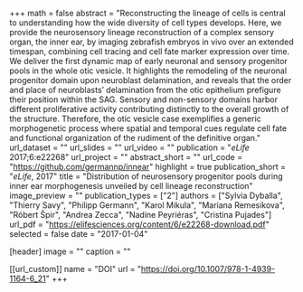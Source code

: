+++
math = false
abstract = "Reconstructing the lineage of cells is central to understanding how the wide diversity of cell types develops. Here, we provide the neurosensory lineage reconstruction of a complex sensory organ, the inner ear, by imaging zebrafish embryos in vivo over an extended timespan, combining cell tracing and cell fate marker expression over time. We deliver the first dynamic map of early neuronal and sensory progenitor pools in the whole otic vesicle. It highlights the remodeling of the neuronal progenitor domain upon neuroblast delamination, and reveals that the order and place of neuroblasts’ delamination from the otic epithelium prefigure their position within the SAG. Sensory and non-sensory domains harbor different proliferative activity contributing distinctly to the overall growth of the structure. Therefore, the otic vesicle case exemplifies a generic morphogenetic process where spatial and temporal cues regulate cell fate and functional organization of the rudiment of the definitive organ."
url_dataset = ""
url_slides = ""
url_video = ""
publication = "*eLife* 2017;6:e22268"
url_project = ""
abstract_short = ""
url_code = "https://github.com/germannp/innear"
highlight = true
publication_short = "*eLife*, 2017"
title = "Distribution of neurosensory progenitor pools during inner ear morphogenesis unveiled by cell lineage reconstruction"
image_preview = ""
publication_types = ["2"]
authors = ["Sylvia Dyballa", "Thierry Savy", "Philipp Germann", "Karol Mikula", "Mariana Remesikova", "Róbert Špir", "Andrea Zecca", "Nadine Peyriéras", "Cristina Pujades"]
url_pdf = "https://elifesciences.org/content/6/e22268-download.pdf"
selected = false
date = "2017-01-04"

[header]
  image = ""
  caption = ""

[[url_custom]]
  name = "DOI"
  url = "https://doi.org/10.1007/978-1-4939-1164-6_21"
+++
